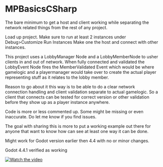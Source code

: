 # MPBasicsCSharp
The bare minimum to get a host and client working while separating the network related things from the rest of any project.

Load up project.
Make sure to run at least 2 instances under Debug>Customize Run Instances
Make one the host and connect with other instances.

This project uses a LobbyManager Node and a LobbyMemberNode to usher clients in and out of network. When fully connected and validated the LobbyEvent Node fires the MemberValidated Event which would be where gamelogic and a playermanager would take over to create the actual player representing stuff as it relates to the lobby member.

Reason to go about it this way is to be able to do a clear network connection handling and client validation separate to actual gamelogic. So a client that connects can be tested for correct version or other validation before they show up as a player instance anywhere.

Code is more or less commented up. Some might be missing or even inaccurate. Do let me know if you find issues.

The goal with sharing this is more to put a working example out there for anyone that want to know how can see at least one way it can be done.

Might work for Godot version earlier then 4.4 with no or minor changes.

Godot 4.4.1 verified as working

[![Watch the video](https://img.youtube.com/vi/mBRIXzM2GC0/0.jpg)](https://www.youtube.com/watch?v=mBRIXzM2GC0)
